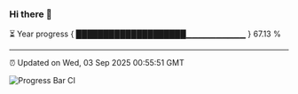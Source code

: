 ### Hi there 👋

⏳ Year progress { ████████████████████▁▁▁▁▁▁▁▁▁▁ } 67.13 %

---

⏰ Updated on Wed, 03 Sep 2025 00:55:51 GMT

![Progress Bar CI](https://github.com/code-lakshay/GitHub-Actions-Demo/workflows/Progress%20Bar%20CI/badge.svg)
